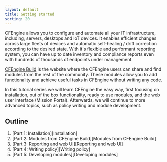 ```yaml
---
layout: default
title: Getting started
sorting: 20
---
```


CFEngine allows you to configure and automate all your IT infrastructure, including, servers, desktops and IoT devices.
It enables efficient changes across large fleets of devices and automatic self-healing / drift correction according to the desired state.
With it's flexible and performant reporting system, you can have up to date inventory and compliance reports even with hundreds of thousands of endpoints under management.

[CFEngine Build](https://build.cfengine.com) is the website where the CFEngine users can share and find modules from the rest of the community.
These modules allow you to add functionality and achieve useful tasks in CFEngine without writing any code.

In this tutorial series we will learn CFEngine the easy way, first focusing on installation, out of the box functionality, ready to use modules, and the web user interface (Mission Portal).
Afterwards, we will continue to more advanced topics, such as policy writing and module development.

## Outline

1. [Part 1: Installation][Installation]
2. [Part 2: Modules from CFEngine Build][Modules from CFEngine Build]
3. [Part 3: Reporting and web UI][Reporting and web UI]
4. [Part 4: Writing policy][Writing policy]
5. [Part 5: Developing modules][Developing modules]
